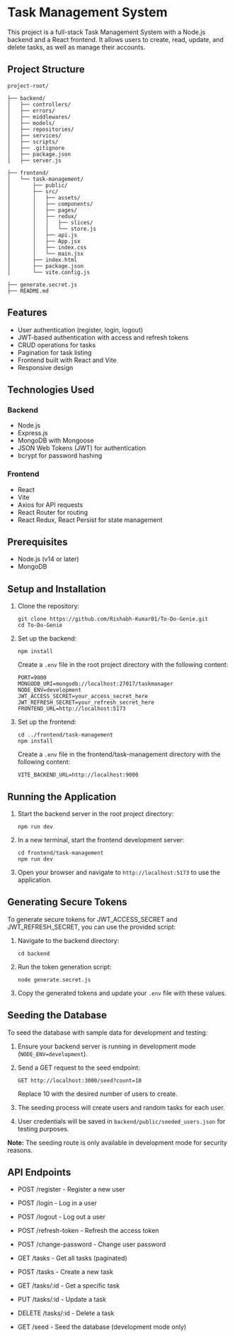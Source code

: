 # Task Management System

This project is a full-stack Task Management System with a Node.js backend and a React frontend. It allows users to create, read, update, and delete tasks, as well as manage their accounts.

## Project Structure

```
project-root/

├── backend/
│   ├── controllers/
│   ├── errors/
│   ├── middlewares/
│   ├── models/
│   ├── repositories/
│   ├── services/
│   ├── scripts/
│   ├── .gitignore
│   ├── package.json
│   ├── server.js

├── frontend/
│   └── task-management/
│       ├── public/
│       ├── src/
│       │   ├── assets/
│       │   ├── components/
│       │   ├── pages/
│       │   ├── redux/
│       │   │   ├── slices/
│       │   │   └── store.js
│       │   ├── api.js
│       │   ├── App.jsx
│       │   ├── index.css
│       │   └── main.jsx
│       ├── index.html
│       ├── package.json
│       └── vite.config.js

├── generate.secret.js
├── README.md

```

## Features

- User authentication (register, login, logout)
- JWT-based authentication with access and refresh tokens
- CRUD operations for tasks
- Pagination for task listing
- Frontend built with React and Vite
- Responsive design

## Technologies Used

### Backend
- Node.js
- Express.js
- MongoDB with Mongoose
- JSON Web Tokens (JWT) for authentication
- bcrypt for password hashing

### Frontend
- React
- Vite
- Axios for API requests
- React Router for routing
- React Redux, React Persist for state management

## Prerequisites

- Node.js (v14 or later)
- MongoDB

## Setup and Installation

1. Clone the repository:
   ```
   git clone https://github.com/Rishabh-Kumar01/To-Do-Genie.git
   cd To-Do-Genie
   ```

2. Set up the backend:
   ```
   npm install
   ```

   Create a `.env` file in the root project directory with the following content:
   ```
   PORT=9000
   MONGODB_URI=mongodb://localhost:27017/taskmanager
   NODE_ENV=development
   JWT_ACCESS_SECRET=your_access_secret_here
   JWT_REFRESH_SECRET=your_refresh_secret_here
   FRONTEND_URL=http://localhost:5173
   ```

3. Set up the frontend:
   ```
   cd ../frontend/task-management
   npm install
   ```

   Create a `.env` file in the frontend/task-management directory with the following content:
   ```
   VITE_BACKEND_URL=http://localhost:9000
   ```

## Running the Application

1. Start the backend server in the root project directory:
   ```
   npm run dev
   ```

2. In a new terminal, start the frontend development server:
   ```
   cd frontend/task-management
   npm run dev
   ```

3. Open your browser and navigate to `http://localhost:5173` to use the application.

## Generating Secure Tokens

To generate secure tokens for JWT_ACCESS_SECRET and JWT_REFRESH_SECRET, you can use the provided script:

1. Navigate to the backend directory:
   ```
   cd backend
   ```

2. Run the token generation script:
   ```
   node generate.secret.js
   ```

3. Copy the generated tokens and update your `.env` file with these values.

## Seeding the Database

To seed the database with sample data for development and testing:

1. Ensure your backend server is running in development mode (`NODE_ENV=development`).

2. Send a GET request to the seed endpoint:
   ```
   GET http://localhost:3000/seed?count=10
   ```
   Replace 10 with the desired number of users to create.

3. The seeding process will create users and random tasks for each user.

4. User credentials will be saved in `backend/public/seeded_users.json` for testing purposes.

**Note:** The seeding route is only available in development mode for security reasons.

## API Endpoints

- POST /register - Register a new user
- POST /login - Log in a user
- POST /logout - Log out a user
- POST /refresh-token - Refresh the access token
- POST /change-password - Change user password

- GET /tasks - Get all tasks (paginated)
- POST /tasks - Create a new task
- GET /tasks/:id - Get a specific task
- PUT /tasks/:id - Update a task
- DELETE /tasks/:id - Delete a task

- GET /seed - Seed the database (development mode only)



